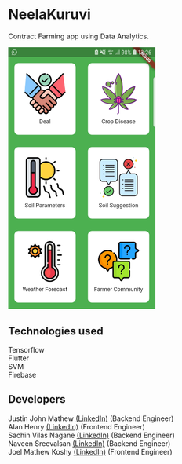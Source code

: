 # NeelaKuruvi

Contract Farming app using Data Analytics.

<img src="assets/appscreenv2.jpg" width="300"/>

## Technologies used
Tensorflow <br />
Flutter <br />
SVM <br />
Firebase <br />

## Developers

Justin John Mathew <a href="https://www.linkedin.com/in/justinjmathew">(LinkedIn)</a> (Backend Engineer) <br />
Alan Henry <a href="https://www.linkedin.com/in/alanrhenry/">(LinkedIn)</a> (Frontend Engineer) <br />
Sachin Vilas Nagane <a href="https://www.linkedin.com/in/sachin-vilas-nagane/">(LinkedIn)</a> (Backend Engineer) <br />
Naveen Sreevalsan <a href="https://www.linkedin.com/in/naveensreevalsan/">(LinkedIn)</a> (Backend Engineer) <br />
Joel Mathew Koshy <a href="https://www.linkedin.com/in/joel-mathew-koshy/">(LinkedIn)</a> (Frontend Engineer) <br />


